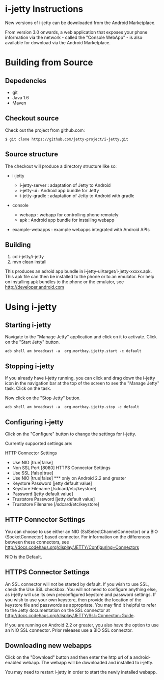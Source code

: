 i-jetty Instructions
====================

New versions of i-jetty can be downloaded from the Android Marketplace.

From version 3.0 onwards, a web application that exposes your phone information
via the network - called the "Console WebApp" - is also available for
download via the Android Marketplace.

Building  from Source
=====================

Depedencies
-----------
* git
* Java 1.6 
* Maven


Checkout source
---------------
Check out the project from github.com:

    $ git clone https://github.com/jetty-project/i-jetty.git


Source structure
----------------

The checkout will produce a directory structure like so:

 + i-jetty
    + i-jetty-server      : adaptation of Jetty to Android 
    + i-jetty-ui          : Android app bundle for Jetty
    + i-jetty-gradle      : adaptation of Jetty to Android with gradle

 + console
    + webapp              : webapp for controlling phone remotely
    + apk                 : Android app bundle for installing webapp

 + example-webapps        : example webapps integrated with Android APIs


Building
--------

1) cd i-jetty/i-jetty 
2) mvn clean install


This produces an adroid app bundle in i-jetty-ui/target/i-jetty-xxxxx.apk. This apk
file can then be installed to the phone or to an emulator. For help on installing
apk bundles to the phone or the emulator, see http://developer.android.com



Using i-jetty
=============

Starting i-jetty
----------------
Navigate to the "Manage Jetty" application and click on it to activate. Click
on the "Start Jetty" button.

```
adb shell am broadcast -a  org.mortbay.ijetty.start -c default
```

Stopping i-jetty
----------------
If you already have i-jetty running, you can click and drag down the i-jetty
icon in the navigation bar at the top of the screen to see the "Manage Jetty"
task. Click on the task.

Now click on the "Stop Jetty" button.

```
adb shell am broadcast -a  org.mortbay.ijetty.stop -c default
```

Configuring i-jetty
-------------------
Click on the "Configure" button to change the settings for i-jetty.

Currently supported settings are:

 HTTP Connector Settings
   + Use NIO [true|false]
   + Non SSL Port [8080]
 HTTPS Connector Settings
   + Use SSL [false|true]
   + Use NIO [true|false]                  *** only on Android 2.2 and greater
   + Keystore Password [jetty default value]
   + Keystore Filename [/sdcard/etc/keystore]
   + Password [jetty default value]
   + Truststore Password [jetty default value]
   + Truststore Filename [/sdcard/etc/keystore]


HTTP Connector Settings
----------------
You can choose to use either an NIO (SslSelectChannelConnector) or 
a BIO (SocketConnector) based connector. For information on the
differences between these connectors, see 
http://docs.codehaus.org/display/JETTY/Configuring+Connectors

NIO is the Default.


HTTPS Connector Settings
------------
An SSL connector will not be started by default. If you wish to use
SSL, check the Use SSL checkbox. You will not need to configure anything
else, as i-jetty will use its own preconfigured keystore and password 
settings. If you wish to use your own keystore, then provide the location
of the keystore file and passwords as appropriate. You may find it helpful
to refer to the Jetty documentation on the SSL connector at 
http://docs.codehaus.org/display/JETTY/Ssl+Connector+Guide.

If you are running on Android 2.2 or greater, you also have the option to use
an NIO SSL connector. Prior releases use a BIO SSL connector.


Downloading new webapps
-----------------------
Click on the "Download" button and then enter the http url of a 
android-enabled webapp. The webapp will be downloaded and installed
to i-jetty.

You may need to restart i-jetty in order to start the newly installed
webapp. 


